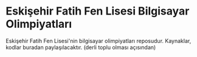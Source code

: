 # Eskişehir Fatih Fen Lisesi Bilgisayar Olimpiyatları
Eskişehir Fatih Fen Lisesi'nin bilgisayar olimpiyatları reposudur. Kaynaklar, kodlar buradan paylaşılacaktır. (derli toplu olması açısından)

